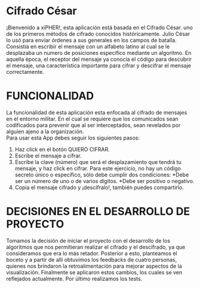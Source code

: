 # Cifrado César
¡Bienvenido a xiPHER!, esta aplicación está basada en el Cifrado César. uno de los primeros métodos de cifrado conocidos históricamente. Julio César lo usó para enviar órdenes a sus generales en los campos de batalla. Consistía en escribir el mensaje con un alfabeto latino al cual se le desplazaba un numero de posiciones especifico mediante un algoritmo. En aquella época, el receptor del mensaje ya conocía el código para descubrir el mensaje, una característica importante para cifrar y descifrar el mensaje correctamente. 

# FUNCIONALIDAD
La funcionalidad de esta aplicación esta enfocada al cifrado de mensajes en el entorno militar. En el cual se requiere que los comunicados sean codificados para prevenir que al ser interceptados, sean revelados por alguien ajeno a la organización.  
Para usar esta App debes seguir los siguientes pasos:
1. Haz click en el botón QUIERO CIFRAR.
2. Escribe el mensaje a cifrar.
3. Escribe la clave (número) que será el desplazamiento que tendrá tu mensaje, y haz click en cifrar. Para este ejercicio, no hay un código secreto único o específico, sólo debe cumplir dos condiciones: 
*Debe ser un número de uno o de varios dígitos.
*Debe ser positivo o negativo.
4. Copia el mensaje cifrado y ¡descífralo!, también puedes compartirlo.

# DECISIONES EN EL DESARROLLO DE PROYECTO
Tomamos la decisión de iniciar el proyecto con el desarrollo de los algoritmos que nos permitieran realizar el cifrado y el descifrado, ya que consideramos que era lo más retador.
Posterior a esto, planteamos el boceto y a partir de allí obtuvimos los feedbacks de cuatro personas, quienes nos brindaron la retroalimentación para mejorar aspectos de la visualización. Finalmente se aplicaron estos cambios, los cuales se ven reflejados actualmente.
Por último realizamos los tests.  